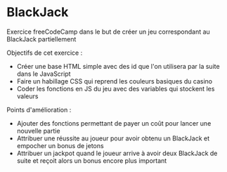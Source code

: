 # BlackJack
Exercice freeCodeCamp dans le but de créer un jeu correspondant au BlackJack partiellement

Objectifs de cet exercice :

- Créer une base HTML simple avec des id que l'on utilisera par la suite dans le JavaScript
- Faire un habillage CSS qui reprend les couleurs basiques du casino
- Coder les fonctions en JS du jeu avec des variables qui stockent les valeurs

Points d'amélioration :

- Ajouter des fonctions permettant de payer un coût pour lancer une nouvelle partie
- Attribuer une réussite au joueur pour avoir obtenu un BlackJack et empocher un bonus de jetons
- Attribuer un jackpot quand le joueur arrive à avoir deux BlackJack de suite et reçoit alors un bonus encore plus important
